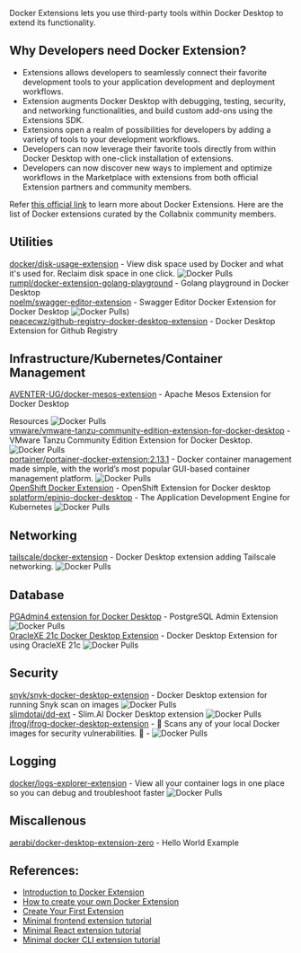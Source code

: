 Docker Extensions lets you use third-party tools within Docker Desktop to extend its functionality. 


## Why Developers need Docker Extension?
- Extensions allows developers to seamlessly connect their favorite development tools to your application development and deployment workflows. 
- Extension augments Docker Desktop with debugging, testing, security, and networking functionalities, and build custom add-ons using the Extensions SDK.
- Extensions open a realm of possibilities for developers by adding a variety of tools to your development workflows. 
- Developers can now leverage their favorite tools directly from within Docker Desktop with one-click installation of extensions. 
- Developers can now discover new ways to implement and optimize workflows in the Marketplace with extensions from both official Extension partners and community members.

Refer [this official link](https://www.docker.com/products/extensions/) to learn more about Docker Extensions.
Here are the list of Docker extensions curated by the Collabnix community members.


## Utilities


[docker/disk-usage-extension](https://hub.docker.com/r/docker/disk-usage-extension) - View disk space used by Docker and what it's used for. Reclaim disk space in one click. ![Docker Pulls](https://img.shields.io/docker/pulls/docker/disk-usage-extension) <br>
[rumpl/docker-extension-golang-playground](https://github.com/rumpl/docker-extension-golang-playground) - Golang playground in Docker Desktop  <br>
[noelm/swagger-editor-extension](https://github.com/n-murphy/swagger-editor-docker-extension) - Swagger Editor Docker Extension for Docker Desktop ![Docker Pulls](https://img.shields.io/docker/pulls/noelm/swagger-editor-extension)) <br>
[peacecwz/github-registry-docker-desktop-extension](peacecwz/github-registry-docker-desktop-extension) - Docker Desktop Extension for Github Registry


## Infrastructure/Kubernetes/Container Management

[AVENTER-UG/docker-mesos-extension](https://github.com/AVENTER-UG/docker-mesos-extension) - Apache Mesos Extension for Docker Desktop

Resources
 ![Docker Pulls](https://img.shields.io/docker/pulls/avhost/docker-mesos-extension)<br>
[vmware/vmware-tanzu-community-edition-extension-for-docker-desktop](https://hub.docker.com/r/vmware/vmware-tanzu-community-edition-extension-for-docker-desktop) - VMware Tanzu Community Edition Extension for Docker Desktop. ![Docker Pulls](https://img.shields.io/docker/pulls/vmware/vmware-tanzu-community-edition-extension-for-docker-desktop) <br>
[portainer/portainer-docker-extension:2.13.1](https://hub.docker.com/r/portainer/portainer-docker-extension) - Docker container management made simple, with the world’s most popular GUI-based container management platform. ![Docker Pulls](https://img.shields.io/docker/pulls/portainer/portainer-docker-extension)<br>
[OpenShift Docker Extension](https://github.com/redhat-developer/openshift-dd-ext) - OpenShift Extension for Docker desktop <br>
[splatform/epinio-docker-desktop](https://hub.docker.com/r/splatform/epinio-docker-desktop) - The Application Development Engine for Kubernetes ![Docker Pulls](https://img.shields.io/docker/pulls/splatform/epinio-docker-desktop)<br>

## Networking

[tailscale/docker-extension](https://hub.docker.com/r/tailscale/docker-extension) - Docker Desktop extension adding Tailscale networking.  ![Docker Pulls](https://img.shields.io/docker/pulls/tailscale/docker-extension)<br>


## Database

[PGAdmin4 extension for Docker Desktop](https://hub.docker.com/r/mochoa/pgadmin4-docker-extension) - PostgreSQL Admin Extension  ![Docker Pulls](https://img.shields.io/docker/pulls/mochoa/pgadmin4-docker-extension)<br>
[OracleXE 21c Docker Desktop Extension](https://hub.docker.com/r/mochoa/oraclexe-docker-extension) - Docker Desktop Extension for using OracleXE 21c ![Docker Pulls](https://img.shields.io/docker/pulls/mochoa/oraclexe-docker-extension)<br>


## Security

[snyk/snyk-docker-desktop-extension](https://hub.docker.com/r/snyk/snyk-docker-desktop-extension) - Docker Desktop extension for running Snyk scan on images ![Docker Pulls](https://img.shields.io/docker/pulls/snyk/snyk-docker-desktop-extension)<br>
[slimdotai/dd-ext](https://hub.docker.com/r/slimdotai/dd-ext) - Slim.AI Docker Desktop extension ![Docker Pulls](https://img.shields.io/docker/pulls/slimdotai/dd-ext)<br>
[jfrog/jfrog-docker-desktop-extension](https://hub.docker.com/r/jfrog/jfrog-docker-desktop-extension) - 🐸 Scans any of your local Docker images for security vulnerabilities. 🐋 - ![Docker  Pulls](https://img.shields.io/docker/pulls/jfrog/jfrog-docker-desktop-extension)<br>


## Logging


[docker/logs-explorer-extension](https://hub.docker.com/r/docker/logs-explorer-extension) - View all your container logs in one place so you can debug and troubleshoot faster ![Docker Pulls](https://img.shields.io/docker/pulls/docker/logs-explorer-extension)<br>

## Miscallenous

[aerabi/docker-desktop-extension-zero](https://github.com/aerabi/docker-desktop-extension-zero) - Hello World Example


## References:

- [Introduction to Docker Extension](https://docs.docker.com/desktop/extensions/)
- [How to create your own Docker Extension](https://docs.docker.com/desktop/extensions-sdk/)
- [Create Your First Extension](https://docs.docker.com/desktop/extensions-sdk/tutorials/initialize/)
- [Minimal frontend extension tutorial](https://docs.docker.com/desktop/extensions-sdk/tutorials/minimal-frontend-extension/)
- [Minimal React extension tutorial](https://docs.docker.com/desktop/extensions-sdk/tutorials/react-extension/)
- [Minimal docker CLI extension tutorial](https://docs.docker.com/desktop/extensions-sdk/tutorials/minimal-frontend-using-docker-cli/)





